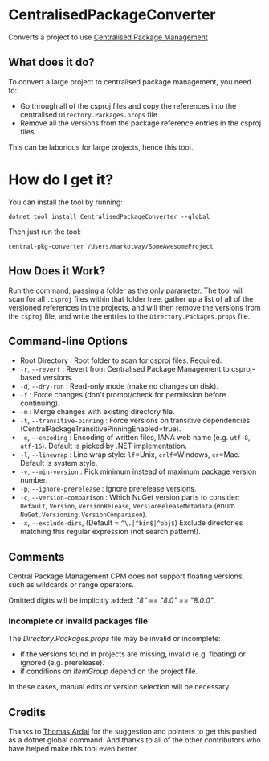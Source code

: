 # CentralisedPackageConverter

Converts a project to use [Centralised Package Management](https://devblogs.microsoft.com/nuget/introducing-central-package-management/)

## What does it do?

To convert a large project to centralised package management, you need to:

* Go through all of the csproj files and copy the references into the centralised `Directory.Packages.props` file
* Remove all the versions from the package reference entries in the csproj files.

This can be laborious for large projects, hence this tool. 

# How do I get it?

You can install the tool by running:

```
dotnet tool install CentralisedPackageConverter --global
```

Then just run the tool:

```
central-pkg-converter /Users/markotway/SomeAwesomeProject
```

## How Does it Work?

Run the command, passing a folder as the only parameter. The tool will scan for all `.csproj` files within that 
folder tree, gather up a list of all of the versioned references in the projects, and will then remove the versions
from the `csproj` file, and write the entries to the `Directory.Packages.props` file.

## Command-line Options

* Root Directory : Root folder to scan for csproj files. Required.
* `-r`, `--revert` : Revert from Centralised Package Management to csproj-based versions.
* `-d`, `--dry-run` : Read-only mode (make no changes on disk).
* `-f` : Force changes (don't prompt/check for permission before continuing).
* `-m` : Merge changes with existing directory file.
* `-t`, `--transitive-pinning` : Force versions on transitive dependencies (CentralPackageTransitivePinningEnabled=true).
* `-e`, `--encoding` : Encoding of written files, IANA web name (e.g. `utf-8`, `utf-16`). Default is picked by .NET implementation.
* `-l`, `--linewrap` : Line wrap style: `lf`=Unix, `crlf`=Windows, `cr`=Mac. Default is system style.
* `-v`, `--min-version` : Pick minimum instead of maximum package version number.
* `-p`, `--ignore-prerelease` : Ignore prerelease versions.
* `-c`, `--version-comparison` : Which NuGet version parts to consider: `Default`, `Version`, `VersionRelease`, `VersionReleaseMetadata` (enum `NuGet.Versioning.VersionComparison`).
* `-x`, `--exclude-dirs`, (Default = `^\.|^bin$|^obj$`) Exclude directories matching this regular expression (not search pattern!).

## Comments

Central Package Management CPM does not support floating versions, such as wildcards or range operators. 

Omitted digits will be implicitly added: *"8" == "8.0" == "8.0.0"*. 

### Incomplete or invalid packages file

The *Directory.Packages.props* file may be invalid or incomplete:
* if the versions found in projects are missing, invalid (e.g. floating) or ignored (e.g. prerelease).
* if conditions on *ItemGroup* depend on the project file.

In these cases, manual edits or version selection will be necessary.

## Credits

Thanks to [Thomas Ardal](https://github.com/ThomasArdal) for the suggestion and pointers to get this pushed as a dotnet global command. And thanks to all of the other contributors who have helped make this tool even better.
